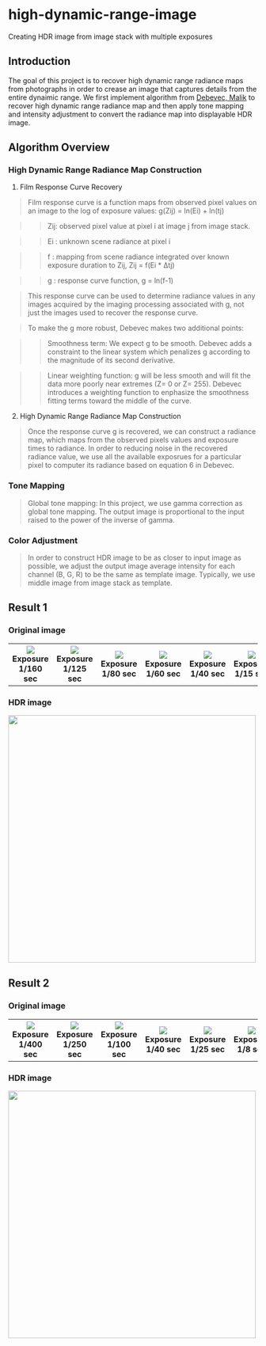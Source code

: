 # high-dynamic-range-image
Creating HDR image from image stack with multiple exposures

## Introduction
The goal of this project is to recover high dynamic range radiance maps from photographs in order to crease an image that captures details from the entire dynaimic range. We first implement algorithm from [Debevec, Malik](http://www.pauldebevec.com/Research/HDR/debevec-siggraph97.pdf) to recover high dynamic range radiance map and then apply tone mapping and intensity adjustment to convert the radiance map into displayable HDR image.

## Algorithm Overview
### High Dynamic Range Radiance Map Construction
1. Film Response Curve Recovery
>Film response curve is a function maps from observed pixel values on an image to the log of exposure values: g(Zij) = ln(Ei) + ln(tj)

>> Zij: observed pixel value at pixel i at image j from image stack. 

>> Ei : unknown scene radiance at pixel i

>> f  : mapping from scene radiance integrated over known exposure duration to Zij,  Zij = f(Ei * Δtj)

>> g  : response curve function, g = ln(f-1)

>This response curve can be used to determine radiance values in any images acquired by the imaging processing associated with g, not just the images used to recover the response curve.

>To make the g more robust, Debevec makes two additional points:

>>Smoothness term: We expect g to be smooth. Debevec adds a constraint to the linear system which penalizes g according to the magnitude of its second derivative. 

>>Linear weighting function: g will be less smooth and will fit the data more poorly near extremes (Z= 0 or Z= 255). Debevec introduces a weighting function to enphasize the smoothness fitting terms toward the middle of the curve.

2. High Dynamic Range Radiance Map Construction
>Once the response curve g is recovered, we can construct a radiance map, which maps from the observed pixels values and exposure times to radiance. In order to reducing noise in the recovered radiance value, we use all the available exposrues for a particular pixel to computer its radiance based on equation 6 in Debevec. 

### Tone Mapping
>Global tone mapping: In this project, we use gamma correction as global tone mapping. The output image is proportional to the input raised to the power of the inverse of gamma. 

### Color Adjustment
>In order to construct HDR image to be as closer to input image as possible, we adjust the output image average intensity for each channel (B, G, R) to be the same as template image. Typically, we use middle image from image stack as template.

## Result 1
### Original image
<table>
<tr>
<th><img src="https://github.com/vivianhylee/high-dynamic-range-image/raw/master/example/sample-00.png" /><br>Exposure 1/160 sec</th>
<th><img src="https://github.com/vivianhylee/high-dynamic-range-image/raw/master/example/sample-01.png" /><br>Exposure 1/125 sec</th>
<th><img src="https://github.com/vivianhylee/high-dynamic-range-image/raw/master/example/sample-02.png" /><br>Exposure 1/80 sec</th>
<th><img src="https://github.com/vivianhylee/high-dynamic-range-image/raw/master/example/sample-03.png" /><br>Exposure 1/60 sec</th>
<th><img src="https://github.com/vivianhylee/high-dynamic-range-image/raw/master/example/sample-04.png" /><br>Exposure 1/40 sec</th>
<th><img src="https://github.com/vivianhylee/high-dynamic-range-image/raw/master/example/sample-05.png" /><br>Exposure 1/15 sec</th>
</tr>
</table>

### HDR image
<img src="https://github.com/vivianhylee/high-dynamic-range-image/raw/master/example/output1.png" width="500"/>

## Result 2
### Original image
<table>
<tr>
<th><img src="https://github.com/vivianhylee/high-dynamic-range-image/raw/master/example/sample2-00.jpg" /><br>Exposure 1/400 sec</th>
<th><img src="https://github.com/vivianhylee/high-dynamic-range-image/raw/master/example/sample2-01.jpg" /><br>Exposure 1/250 sec</th>
<th><img src="https://github.com/vivianhylee/high-dynamic-range-image/raw/master/example/sample2-02.jpg" /><br>Exposure 1/100 sec</th>
<th><img src="https://github.com/vivianhylee/high-dynamic-range-image/raw/master/example/sample2-03.jpg" /><br>Exposure 1/40 sec</th>
<th><img src="https://github.com/vivianhylee/high-dynamic-range-image/raw/master/example/sample2-04.jpg" /><br>Exposure 1/25 sec</th>
<th><img src="https://github.com/vivianhylee/high-dynamic-range-image/raw/master/example/sample2-05.jpg" /><br>Exposure 1/8 sec</th>
<th><img src="https://github.com/vivianhylee/high-dynamic-range-image/raw/master/example/sample2-06.jpg" /><br>Exposure 1/3 sec</th>
</tr>
</table>

### HDR image
<img src="https://github.com/vivianhylee/high-dynamic-range-image/raw/master/example/output2.png" width="500"/>




